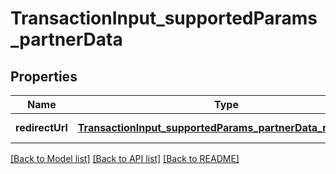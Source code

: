 # TransactionInput_supportedParams_partnerData
## Properties

| Name | Type | Description | Notes |
|------------ | ------------- | ------------- | -------------|
| **redirectUrl** | [**TransactionInput_supportedParams_partnerData_redirectUrl**](TransactionInput_supportedParams_partnerData_redirectUrl.md) |  | [default to null] |

[[Back to Model list]](../README.md#documentation-for-models) [[Back to API list]](../README.md#documentation-for-api-endpoints) [[Back to README]](../README.md)

